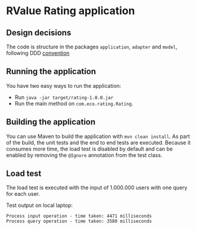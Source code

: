 # RValue Rating application

## Design decisions
The code is structure in the packages `application`, `adapter` and `model`, following DDD [convention](https://github.com/VaughnVernon/IDDD_Samples)

## Running the application
You have two easy ways to run the application:
* Run `java -jar target/rating-1.0.0.jar`
* Run the main method on `com.eco.rating.Rating`.

## Building the application
You can use Maven to build the application with `mvn clean install`. As part of the build, the unit tests and the end to end tests are executed. Because it consumes more time, the load test is disabled by default and can be enabled by removing the `@Ignore` annotation from the test class.

## Load test
The load test is executed with the input of 1.000.000 users with one query for each user.

Test output on local laptop:
```
Process input operation - time taken: 4471 milliseconds
Process query operation - time taken: 3580 milliseconds
```
